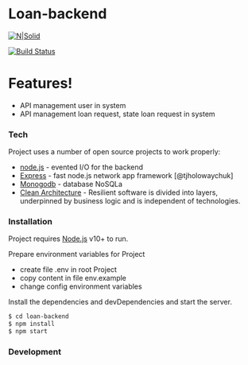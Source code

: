 # Loan-backend

[![N|Solid](https://cldup.com/dTxpPi9lDf.thumb.png)](https://nodesource.com/products/nsolid)

[![Build Status](https://travis-ci.org/joemccann/dillinger.svg?branch=master)](https://travis-ci.org/joemccann/dillinger)

# Features!

  - API management user in system 
  - API management loan request, state loan request in system  

### Tech

Project uses a number of open source projects to work properly:

* [node.js](https://nodejs.org/en/) - evented I/O for the backend
* [Express](https://expressjs.com/) - fast node.js network app framework [@tjholowaychuk]
* [Monogodb](https://www.mongodb.com/) - database NoSQLa
* [Clean Architecture](https://www.freecodecamp.org/news/a-quick-introduction-to-clean-architecture-990c014448d2/) - Resilient software is divided into layers, underpinned by business logic and is independent of technologies.


### Installation

Project requires [Node.js](https://nodejs.org/) v10+ to run.

Prepare environment variables for Project
 * create file .env in root Project
 * copy content in file env.example
 * change config environment variables 


Install the dependencies and devDependencies and start the server.

```sh
$ cd loan-backend
$ npm install 
$ npm start
```

### Development
